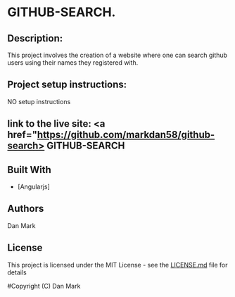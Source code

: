 # GITHUB-SEARCH.

## Description: 
This project involves the creation of a website where one can search github users using their names they registered with.

## Project setup instructions:
NO setup instructions

## link to the live site: <a href="https://github.com/markdan58/github-search> GITHUB-SEARCH <a>

## Built With

* [Angularjs]

## Authors 
Dan Mark

## License
This project is licensed under the MIT License - see the [LICENSE.md](LICENSE.md) file for details

#Copyright (C) 
Dan Mark